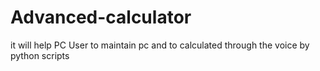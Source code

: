 # Advanced-calculator
 it will help PC User to maintain pc and to calculated through the voice by python scripts
